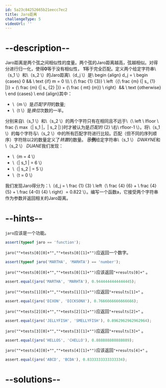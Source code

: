 ```yaml
---
id: 5a23c84252665b21eecc7ec2
title: Jaro距离
challengeType: 5
videoUrl: ''
---
```


# --description--

Jaro距离是两个弦之间相似性的度量。两个弦的Jaro距离越高，弦越相似。对得分进行归一化，使得**0**等于没有相似性， **1**等于完全匹配。定义两个给定字符串\\（s_1 \\）和\\（s_2 \\）的Jaro距离\\（d_j \\）是\\ begin {align} d_j = \\ begin {cases} 0 && \\ text {if} m = 0 \\\\\\ \\ {\\ frac {1} {3}} \\ left（{\\ frac {m} {| s\_ {1} |}} + {\\ frac {m} {| s\_ {2} |}} + {\\ frac { mt} {m}} \\ right）&& \\ text {otherwise} \\ end {cases} \\ end {align}其中：

-   \\（m \\）是*匹配字符*的数量;
-   \\（t \\）是*换位*次数的一半。

分别来自\\（s_1 \\）和\\（s_2 \\）的两个字符只有在相同且不远于\\（\\ left \\ lfloor \\ frac {\\ max（| s_1 |，| s_2 |）}时才被认为是*匹配的* {2} \\右\\ rfloor-1 \\）。将\\（s_1 \\）的每个字符与\\（s_2 \\）中的所有匹配字符进行比较。匹配（但不同的序列顺序）字符除以2的数量定义了*转置*的数量。 **示例**给定字符串\\（s_1 \\） *DWAYNE*和\\（s_2 \\） *DUANE*我们发现：

-   \\（m = 4 \\）
-   \\（| s_1 | = 6 \\）
-   \\（| s_2 | = 5 \\）
-   \\（t = 0 \\）

我们发现Jaro得分为：\\（d_j = \\ frac {1} {3} \\ left（\\ frac {4} {6} + \\ frac {4} {5} + \\ frac {4-0} {4} \\ right）= 0.822 \\）。编写一个函数a，它接受两个字符串作为参数并返回相关的Jaro距离。

# --hints--

`jaro`应该是一个功能。

```js
assert(typeof jaro == 'function');
```

`jaro(""+tests[0][0]+"",""+tests[0][1]+"")`应返回一个数字。

```js
assert(typeof jaro('MARTHA', 'MARHTA') == 'number');
```

`jaro(""+tests[0][0]+"",""+tests[0][1]+"")`应该返回`"+results[0]+"` 。

```js
assert.equal(jaro('MARTHA', 'MARHTA'), 0.9444444444444445);
```

`jaro(""+tests[1][0]+"",""+tests[1][1]+"")`应返回`"+results[1]+"` 。

```js
assert.equal(jaro('DIXON', 'DICKSONX'), 0.7666666666666666);
```

`jaro(""+tests[2][0]+"",""+tests[2][1]+"")`应返回`"+results[2]+"` 。

```js
assert.equal(jaro('JELLYFISH', 'SMELLYFISH'), 0.8962962962962964);
```

`jaro(""+tests[3][0]+"",""+tests[3][1]+"")`应返回`"+results[3]+"` 。

```js
assert.equal(jaro('HELLOS', 'CHELLO'), 0.888888888888889);
```

`jaro(""+tests[4][0]+"",""+tests[4][1]+"")`应该返回`"+results[4]+"` 。

```js
assert.equal(jaro('ABCD', 'BCDA'), 0.8333333333333334);
```

# --solutions--


